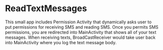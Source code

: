 # ReadTextMessages

This small app includes Permission Activity that dynamically asks user to put permissions for receiving SMS and reading SMS.
Once you permits SMS permissions, you are redirected into MainActivity that shows all of your text messages. 
When receiving texts, BroadCastReceiver would take user back into MainActivity where you log the text message body.
